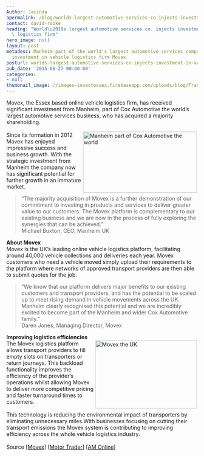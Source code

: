 ```yaml
---
Author: Jacinda
apermalink: /blog/worlds-largest-automotive-services-co-injects-investment-in-vehicle-logistics-firm
contact: david-rooke
heading: "World\u2019s largest automotive services co. injects investment in vehicle\
  \ logistics firm"
hero_image: null
layout: post
metadesc: Manheim part of the world's largest automotive services company injects
  investment in vehicle logistics firm Movex
posturl: worlds-largest-automotive-services-co-injects-investment-in-vehicle-logistics-firm
pub_date: '2015-08-27 00:00:00'
categories:
- null
thumbnail_image: //images-investessex.firebaseapp.com/uploads/blog/Transporter_mini.jpg
---
```


<p>	Movex, the Essex based online vehicle logistics firm, has received significant investment from Manheim, part of Cox Automotive the world’s largest automotive services business, who has acquired a majority shareholding.<br/><br/><img alt='Manheim part of Cox Automotive the world's largest automotive services business acquires majority shareholding in Movex' src='//images-investessex.firebaseapp.com/uploads/blog/Manheim_300.jpg' style='width: 300px; height: 160px; margin-left: 2px; margin-right: 2px; float: right;'/>Since its formation in 2012 Movex has enjoyed impressive success and business growth. With the strategic investment from Manheim the company now has significant potential for further growth in an immature market.</p><blockquote><p>		“The majority acquisition of Movex is a further demonstration of our commitment to investing in products and services to deliver greater value to our customers. The Movex platform is complementary to our existing business and we are now in the process of fully exploring the synergies that can be achieved.”<br/>		Michael Buxton, CEO, Manheim UK</p></blockquote><p><strong>About Movex</strong><br/>	Movex is the UK’s leading online vehicle logistics platform, facilitating around 40,000 vehicle collections and deliveries each year. Movex customers who need a vehicle moved simply upload their requirements to the platform where networks of approved transport providers are then able to submit quotes for the job.</p><blockquote><p>		“We know that our platform delivers major benefits to our existing customers and transport providers, and has the potential to be scaled up to meet rising demand in vehicle movements across the UK. Manheim clearly recognised this potential and we are incredibly excited to become part of the Manheim and wider Cox Automotive family.”<br/>		Daren Jones, Managing Director, Movex</p></blockquote><p><strong>Improving logistics efficiencies</strong><br/><img alt='Movex the UK's leading online vehicle logistics platform' src='//images-investessex.firebaseapp.com/uploads/blog/Transporter.jpg' style='width: 268px; height: 179px; margin-left: 2px; margin-right: 2px; float: right;'/>The Movex logistics platform allows transport providers to fill empty slots on transporters or return journeys. This backload functionality improves the efficiency of the provider’s operations whilst allowing Movex to deliver more competitive pricing and faster turnaround times to customers.<br/><br/>	This technology is reducing the environmental impact of transporters by eliminating unnecessary miles.With businesses focusing on cutting their transport emissions the Movex system is contributing to improving efficiency across the whole vehicle logistics industry.<br/><br/>	Source [<a href='https://movex.co.uk/about-us/' target='_blank'>Movex</a>] [<a href='http://www.motortrader.com/automotive-news/manheim-acquires-majority-stake-logistics-firm-movex/' target='_blank'>Motor Trader</a>] [<a href='http://www.am-online.com/news/acquisitions-and-deals/2015/08/20/manheim-completes-majority-acquisition-of-movex-online-vehicle-logistics-platform' target='_blank'>AM Online</a>]</p>